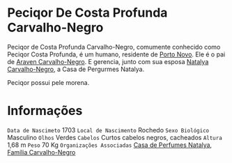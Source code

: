 <!-- TITLE: Peciqor De Costa Profunda Carvalho-Negro -->
<!-- SUBTITLE: Visão geral sobre Peciqor De Costa Profunda Carvalho-Negro -->

# Peciqor De Costa Profunda Carvalho-Negro
Peciqor de Costa Profunda Carvalho-Negro, comumente conhecido como Peciqor Costa Profunda, é um humano, residente de [Porto Novo](http://localhost/lugares/plano-material/drafeon/sudeste-de-drafeon/porto-novo#porto-novo). Ele é o pai de [Araven Carvalho-Negro](http://localhost/individuos/araven-carvalho-negro#araven-carvalho-negro). E gerencia, junto com sua esposa [Natalya Carvalho-Negro](http://localhost/individuos/natalya-carvalho-negro#natalya-carvalho-negro), a Casa de Pergurmes Natalya.

Peciqor possui pele morena.

# Informações
`Data de Nascimeto` 1703 
`Local de Nascimento` Rochedo
`Sexo Biológico` Masculino
`Olhos` Verdes
`Cabelos` Curtos cabelos negros, cacheados
`Altura` 1,68 m
`Peso` 70 Kg
`Organizações Associadas` [Casa de Perfumes Natalya](http://localhost/faccoes/faccoes-independentes/casa-de-perfumes-natalya#casa-de-perfumes-natalya), [Família Carvalho-Negro](http://localhost/faccoes/faccoes-familiares/familia-carvalho-negro#familia-carvalho-negro)

